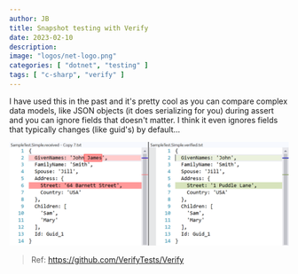 ```yaml
---
author: JB
title: Snapshot testing with Verify
date: 2023-02-10
description:
image: "logos/net-logo.png"
categories: [ "dotnet", "testing" ]
tags: [ "c-sharp", "verify" ]
---
```


I have used this in the past and it's pretty cool as you can compare complex data models, like JSON objects (it does serializing for you) during assert and you can ignore fields that doesn't matter. I think it even ignores fields that typically changes (like guid's) by default...

![Verify Example](verify-example.png)

> Ref: https://github.com/VerifyTests/Verify